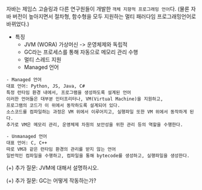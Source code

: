 자바는 제임스 고슬링과 다른 연구원들이 개발한 `객체 지향적 프로그래밍 언어`다. (물론 자바 버전이 높아지면서 절차형, 함수형을 모두 지원하는 멀티 패러다임 프로그래밍언어로 바뀌었다.)
- 특징
  - JVM (WORA) 가상머신 -> 운영체제와 독립적
  - GC라는 프로세스를 통해 자동으로 메모리 관리 수행
  - 멀티 스레드 지원
  - Managed 언어

```
- Managed 언어
대표 언어: Python, JS, Java, C#
특정 런타임 환경 내에서, 프로그램을 생성하도록 설계된 언어
이러한 언어들은 대부분 인터프리터나, VM(Virtual Machine)을 지원하고,
프로그램의 코드가 이 위에서 동작하도록 설계되어 있다.
소스코드를 컴파일하는 과정은 VM 위에서 이루어지고, 실행파일 또한 VM 위에서 동작하게 된다.
추가로 VM은 메모리 관리, 운영체제 차원의 보안성을 위한 관리 등의 역할을 수행한다.

- Unmanaged 언어
대표 언어: C, C++
따로 VM과 같은 런타임 환경의 관리를 받지 않는 언어
일반적인 컴파일을 수행하고, 컴파일을 통해 bytecode를 생성하고, 실행파일을 생성한다.
```

(+) 추가 질문: JVM에 대해서 설명하시오.

(+) 추가 질문: GC는 어떻게 작동하는가?
